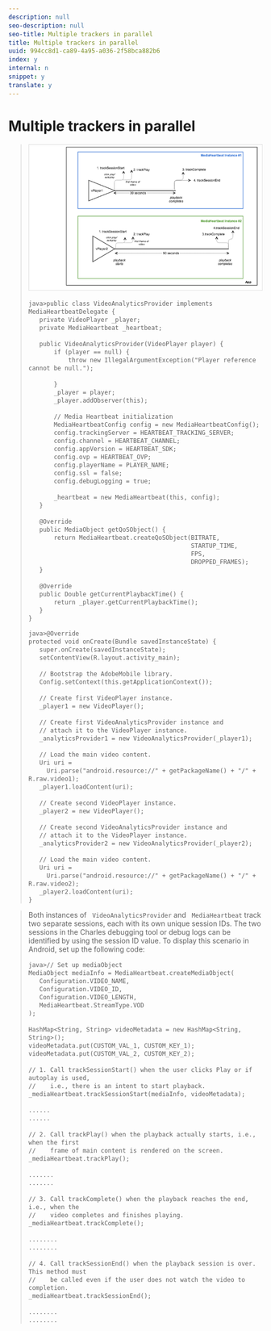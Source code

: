 ```yaml
---
description: null
seo-description: null
seo-title: Multiple trackers in parallel
title: Multiple trackers in parallel
uuid: 994cc8d1-ca89-4a95-a036-2f58bca882b6
index: y
internal: n
snippet: y
translate: y
---
```


# Multiple trackers in parallel


><a id="fig_E333C95A544A4DCFB192F9DA9093BB04"></a> ![](graphics/multi-player.png) 
>
>```
>java>public class VideoAnalyticsProvider implements MediaHeartbeatDelegate { 
>    private VideoPlayer _player; 
>    private MediaHeartbeat _heartbeat; 
> 
>    public VideoAnalyticsProvider(VideoPlayer player) { 
>        if (player == null) { 
>            throw new IllegalArgumentException("Player reference cannot be null."); 
> 
>        } 
>        _player = player;  
>        _player.addObserver(this); 
> 
>        // Media Heartbeat initialization 
>        MediaHeartbeatConfig config = new MediaHeartbeatConfig(); 
>        config.trackingServer = HEARTBEAT_TRACKING_SERVER; 
>        config.channel = HEARTBEAT_CHANNEL; 
>        config.appVersion = HEARTBEAT_SDK; 
>        config.ovp = HEARTBEAT_OVP; 
>        config.playerName = PLAYER_NAME; 
>        config.ssl = false; 
>        config.debugLogging = true;  
> 
>        _heartbeat = new MediaHeartbeat(this, config); 
>    } 
> 
>    @Override 
>    public MediaObject getQoSObject() { 
>        return MediaHeartbeat.createQoSObject(BITRATE,  
>                                              STARTUP_TIME,  
>                                              FPS,  
>                                              DROPPED_FRAMES); 
>    } 
> 
>    @Override 
>    public Double getCurrentPlaybackTime() { 
>        return _player.getCurrentPlaybackTime(); 
>    } 
>} 
>
>```
>
>```
>java>@Override 
>protected void onCreate(Bundle savedInstanceState) { 
>    super.onCreate(savedInstanceState); 
>    setContentView(R.layout.activity_main); 
> 
>    // Bootstrap the AdobeMobile library.  
>    Config.setContext(this.getApplicationContext()); 
> 
>    // Create first VideoPlayer instance.  
>    _player1 = new VideoPlayer(); 
> 
>    // Create first VideoAnalyticsProvider instance and 
>    // attach it to the VideoPlayer instance.  
>    _analyticsProvider1 = new VideoAnalyticsProvider(_player1); 
> 
>    // Load the main video content.  
>    Uri uri =  
>      Uri.parse("android.resource://" + getPackageName() + "/" + R.raw.video1);  
>    _player1.loadContent(uri); 
> 
>    // Create second VideoPlayer instance.  
>    _player2 = new VideoPlayer(); 
> 
>    // Create second VideoAnalyticsProvider instance and 
>    // attach it to the VideoPlayer instance.  
>    _analyticsProvider2 = new VideoAnalyticsProvider(_player2); 
> 
>    // Load the main video content.  
>    Uri uri =  
>      Uri.parse("android.resource://" + getPackageName() + "/" + R.raw.video2);  
>    _player2.loadContent(uri); 
>} 
>
>```

>Both instances of ` VideoAnalyticsProvider` and ` MediaHeartbeat` track two separate sessions, each with its own unique session IDs. The two sessions in the Charles debugging tool or debug logs can be identified by using the session ID value. To display this scenario in Android, set up the following code: 
>
>```
>java>// Set up mediaObject 
>MediaObject mediaInfo = MediaHeartbeat.createMediaObject( 
>    Configuration.VIDEO_NAME,  
>    Configuration.VIDEO_ID, 
>    Configuration.VIDEO_LENGTH,  
>    MediaHeartbeat.StreamType.VOD 
>); 
> 
>HashMap<String, String> videoMetadata = new HashMap<String, String>(); 
>videoMetadata.put(CUSTOM_VAL_1, CUSTOM_KEY_1); 
>videoMetadata.put(CUSTOM_VAL_2, CUSTOM_KEY_2); 
> 
>// 1. Call trackSessionStart() when the user clicks Play or if autoplay is used,  
>//    i.e., there is an intent to start playback. 
>_mediaHeartbeat.trackSessionStart(mediaInfo, videoMetadata); 
> 
>...... 
>...... 
> 
>// 2. Call trackPlay() when the playback actually starts, i.e., when the first  
>//    frame of main content is rendered on the screen.  
>_mediaHeartbeat.trackPlay(); 
> 
>....... 
>....... 
> 
>// 3. Call trackComplete() when the playback reaches the end, i.e., when the 
>//    video completes and finishes playing.  
>_mediaHeartbeat.trackComplete(); 
> 
>........ 
>........ 
> 
>// 4. Call trackSessionEnd() when the playback session is over. This method must  
>//    be called even if the user does not watch the video to completion. 
>_mediaHeartbeat.trackSessionEnd(); 
> 
>........ 
>........ 
>
>```

